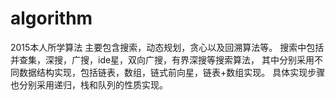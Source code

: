 # algorithm
2015本人所学算法
主要包含搜索，动态规划，贪心以及回溯算法等。
搜索中包括并查集，深搜，广搜，ide星，双向广搜，有界深搜等搜索算法，
  其中分别采用不同数据结构实现，包括链表，数组，链式前向星，链表+数组实现。
  具体实现步骤也分别采用递归，栈和队列的性质实现。

